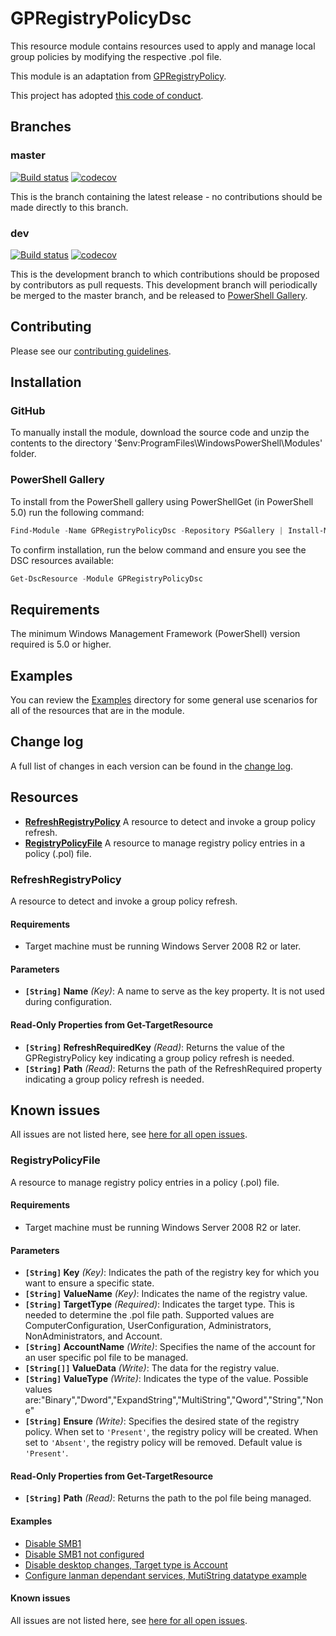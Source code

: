 # GPRegistryPolicyDsc

This resource module contains resources used to apply and manage local group policies
by modifying the respective .pol file.

This module is an adaptation from [GPRegistryPolicy](https://github.com/PowerShell/GPRegistryPolicy).

This project has adopted [this code of conduct](CODE_OF_CONDUCT.md).

## Branches

### master

[![Build status](https://ci.appveyor.com/api/projects/status/vqviwd2mmclxeopb/branch/master?svg=true)](https://ci.appveyor.com/project/dsccommunity/GPRegistryPolicyDsc/branch/master)
[![codecov](https://codecov.io/gh/dsccommunity/GPRegistryPolicyDsc/branch/master/graph/badge.svg)](https://codecov.io/gh/dsccommunity/GPRegistryPolicyDsc/branch/master)

This is the branch containing the latest release -
no contributions should be made directly to this branch.

### dev

[![Build status](https://ci.appveyor.com/api/projects/status/vqviwd2mmclxeopb/branch/dev?svg=true)](https://ci.appveyor.com/project/dsccommunity/GPRegistryPolicyDsc/branch/dev)
[![codecov](https://codecov.io/gh/dsccommunity/GPRegistryPolicyDsc/branch/dev/graph/badge.svg)](https://codecov.io/gh/dsccommunity/GPRegistryPolicyDsc/branch/dev)

This is the development branch to which contributions should be proposed
by contributors as pull requests.
This development branch will periodically be merged to the master branch,
and be released to [PowerShell Gallery](https://www.powershellgallery.com/).

## Contributing

Please see our [contributing guidelines](/CONTRIBUTING.md).

## Installation

### GitHub

To manually install the module,
download the source code and unzip the contents to the directory
'$env:ProgramFiles\WindowsPowerShell\Modules' folder.

### PowerShell Gallery

To install from the PowerShell gallery using PowerShellGet (in PowerShell 5.0)
run the following command:

```powershell
Find-Module -Name GPRegistryPolicyDsc -Repository PSGallery | Install-Module
```

To confirm installation, run the below command and ensure you see the
DSC resources available:

```powershell
Get-DscResource -Module GPRegistryPolicyDsc
```

## Requirements

The minimum Windows Management Framework (PowerShell) version required is 5.0
or higher.

## Examples

You can review the [Examples](/Examples) directory for some general use
scenarios for all of the resources that are in the module.

## Change log

A full list of changes in each version can be found in the [change log](CHANGELOG.md).

## Resources

* [**RefreshRegistryPolicy**](#RefreshRegistryPolicy) A resource to detect
   and invoke a group policy refresh.
* [**RegistryPolicyFile**](#RegistryPolicyFile) A resource to manage registry policy
   entries in a policy (.pol) file.

### RefreshRegistryPolicy

A resource to detect and invoke a group policy refresh.

#### Requirements

* Target machine must be running Windows Server 2008 R2 or later.

#### Parameters

* **`[String]` Name** _(Key)_: A name to serve as the key property.
      It is not used during configuration.

#### Read-Only Properties from Get-TargetResource

* **`[String]` RefreshRequiredKey** _(Read)_: Returns the value of the
      GPRegistryPolicy key indicating a group policy refresh is needed.
* **`[String]` Path** _(Read)_: Returns the path of the RefreshRequired
       property indicating a group policy refresh is needed.

## Known issues

All issues are not listed here, see [here for all open issues](https://github.com/dsccommunity/GPRegistryPolicyDsc/issues?utf8=✓&q=is%3Aissue+is%3Aopen+RefreshRegistryPolicy).

### RegistryPolicyFile

A resource to manage registry policy entries in a policy (.pol) file.

#### Requirements

* Target machine must be running Windows Server 2008 R2 or later.

#### Parameters

* **`[String]` Key** _(Key)_: Indicates the path of the registry key
      for which you want to ensure a specific state.
* **`[String]` ValueName** _(Key)_: Indicates the name of the registry value.
* **`[String]` TargetType** _(Required)_: Indicates the target type.
      This is needed to determine the .pol file path.
      Supported values are ComputerConfiguration, UserConfiguration,
      Administrators, NonAdministrators, and Account.
* **`[String]` AccountName** _(Write)_: Specifies the name of the account
      for an user specific pol file to be managed.
* **`[String[]]` ValueData** _(Write)_: The data for the registry value.
* **`[String]` ValueType** _(Write)_: Indicates the type of the value.
      Possible values are:"Binary","Dword","ExpandString","MultiString","Qword","String","None"
* **`[String]` Ensure** _(Write)_: Specifies the desired state of the registry policy.
      When set to `'Present'`, the registry policy will be created. When set to `'Absent'`,
      the registry policy will be removed. Default value is `'Present'`.

#### Read-Only Properties from Get-TargetResource

* **`[String]` Path** _(Read)_: Returns the path to the pol file being managed.

#### Examples

* [Disable SMB1](/Examples/Resources/RegistryPolicyFile/1-RegistryPolicyFile_DisableSmb1_Config.ps1)
* [Disable SMB1 not configured](/Examples/Resources/RegistryPolicyFile/2-RegistryPolicy_SMB1NotConfigured_Config.ps1)
* [Disable desktop changes, Target type is Account](/Examples/Resources/RegistryPolicyFile/3-RegistryPolicyFile_DisableDesktopChanges_Config.ps1)
* [Configure lanman dependant services, MutiString datatype example](/Examples/Resources/RegistryPolicyFile/4-RegistryPolicyFile_LanmanDependantServices_Config.ps1)

#### Known issues

All issues are not listed here, see [here for all open issues](https://github.com/dsccommunity/GPRegistryPolicyDsc/issues?utf8=✓&q=is%3Aissue+is%3Aopen+RegistryPolicyFile).
